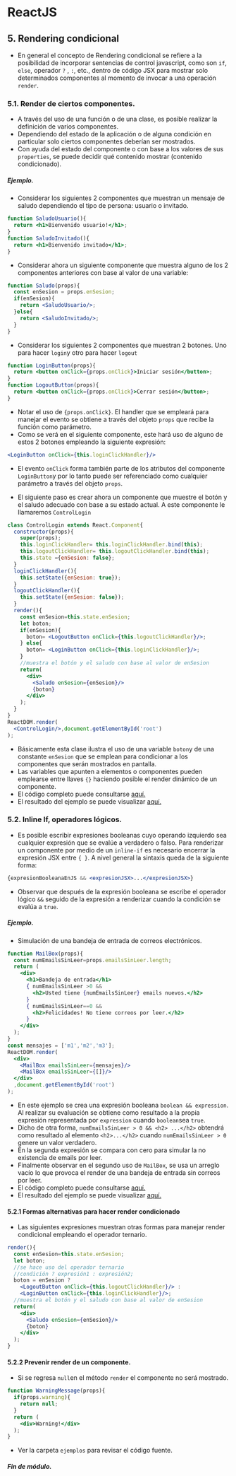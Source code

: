 ﻿# ReactJS
## 5. Rendering condicional
* En general el concepto de Rendering condicional se refiere a la posibilidad de incorporar sentencias de control  javascript, como son  `if`, `else`, operador `?` , `:`, etc.,  dentro de código JSX para mostrar solo determinados componentes al momento de invocar a una operación `render`.

### 5.1. Render de ciertos componentes.
*  A través del uso de una función o de una clase, es posible realizar la definición  de varios componentes.
* Dependiendo del estado de la aplicación o de alguna condición en particular solo ciertos componentes deberían ser mostrados. 
* Con ayuda del estado del componente o con base a los valores de sus  `properties`, se puede decidir qué contenido mostrar (contenido condicionado).
##### Ejemplo.
* Considerar los siguientes 2 componentes que  muestran un mensaje de saludo dependiendo el tipo de persona: usuario o invitado.
```jsx
function SaludoUsuario(){
  return <h1>Bienvenido usuario!</h1>;
}
function SaludoInvitado(){
  return <h1>Bienvenido invitado</h1>;
}
```
* Considerar ahora un siguiente componente que muestra alguno de los 2 componentes anteriores con base al valor de una variable:

```jsx
function Saludo(props){
  const enSesion = props.enSesion;
  if(enSesion){
    return <SaludoUsuario/>;
  }else{
    return <SaludoInvitado/>;
  }
}
```
* Considerar los siguientes 2 componentes que muestran 2 botones. Uno para hacer `login`y otro para hacer `logout`
```jsx
function LoginButton(props){
  return <button onClick={props.onClick}>Iniciar sesión</button>; 
}
function LogoutButton(props){
  return <button onClick={props.onClick}>Cerrar sesión</button>;
}
```
* Notar el uso de `{props.onClick}`. El handler que se empleará para manejar el evento se obtiene a través del objeto `props` que recibe la función como parámetro.
* Como se verá en el siguiente componente, este hará uso de alguno de estos 2 botones empleando la siguiente expresión:
```jsx
<LoginButton onClick={this.loginClickHandler}/>
```
* El evento `onClick` forma también parte de los atributos del componente `LoginButton`y por lo tanto puede ser referenciado como cualquier parámetro a través del objeto `props`.   

* El siguiente paso es crear ahora un componente que muestre el botón y el saludo adecuado con base a su estado actual.  A este componente le llamaremos `ControlLogin`
```jsx
class ControlLogin extends React.Component{
  constructor(props){
    super(props);
    this.loginClickHandler= this.loginClickHandler.bind(this);
    this.logoutClickHandler= this.logoutClickHandler.bind(this);
    this.state ={enSesion: false};
  }
  loginClickHandler(){
    this.setState({enSesion: true});
  }
  logoutClickHandler(){
    this.setState({enSesion: false});
  }
  render(){
    const enSesion=this.state.enSesion;
    let boton;
    if(enSesion){
      boton= <LogoutButton onClick={this.logoutClickHandler}/>;
    } else{
      boton= <LoginButton onClick={this.loginClickHandler}/>;
    }
    //muestra el botón y el saludo con base al valor de enSesion
    return(
      <div>
        <Saludo enSesion={enSesion}/>              
        {boton}
      </div>
    );
  }
}
ReactDOM.render(
  <ControlLogin/>,document.getElementById('root')
);
```
* Básicamente esta clase ilustra el uso de una variable `boton`y de una constante `enSesion` que se emplean para condicionar a los componentes que serán mostrados en pantalla.
* Las variables que apunten a elementos o componentes pueden emplearse entre llaves `{}`  haciendo posible el render dinámico de un componente.
* El  código completo puede consultarse [aquí.](../ejemplos/modulo05/controlLogin.html)
* El resultado del ejemplo se puede visualizar [aquí.](https://jorgerdc.github.io/tutoriales/reactjs/ejemplos/modulo05/controlLogin.html)
### 5.2. Inline If, operadores lógicos.	
* Es posible escribir expresiones booleanas cuyo operando izquierdo sea cualquier expresión que se evalúe a verdadero o falso.  Para renderizar un componente por medio de un `inline-if` es necesario encerrar la expresión JSX entre `{ }`. A nivel general la sintaxis queda de la siguiente forma:	
```jsx
{expresionBooleanaEnJS && <expresionJSX>...</expresionJSX>}
``` 
* Observar que después de la expresión booleana se escribe el operador lógico `&&` seguido de la expresión a renderizar cuando la condición se evalúa a `true`. 	
##### Ejemplo.
* Simulación de una bandeja de entrada de correos electrónicos.
```jsx 
function MailBox(props){
  const numEmailsSinLeer=props.emailsSinLeer.length;
  return (
    <div>
      <h1>Bandeja de entrada</h1>
      { numEmailsSinLeer >0 &&
        <h2>Usted tiene {numEmailsSinLeer} emails nuevos.</h2>
      }
      { numEmailsSinLeer==0 &&
        <h2>Felicidades! No tiene correos por leer.</h2>
      }
    </div>
  );
}
const mensajes = ['m1','m2','m3'];
ReactDOM.render(
  <div>
    <MailBox emailsSinLeer={mensajes}/>
    <MailBox emailsSinLeer={[]}/>
  </div>
  ,document.getElementById('root')
);
```
* En este ejemplo se crea una expresión booleana  `boolean && expression`.  Al realizar su evaluación se obtiene como resultado a la propia expresión representada por `expression` cuando `boolean`sea `true`. 
* Dicho de otra forma,  `numEmailsSinLeer > 0 && <h2> ...</h2>` obtendrá como resultado al elemento `<h2>...</h2>` cuando `numEmailsSinLeer > 0` genere un valor verdadero. 
* En la segunda expresión se compara con cero para simular la no existencia de emails por leer.
* Finalmente observar en el segundo uso de `MailBox`, se usa un arreglo vacío lo que provoca el render de una bandeja de entrada sin correos por leer.
* El  código completo puede consultarse [aquí.](../ejemplos/modulo05/mailBox.html)
* El resultado del ejemplo se puede visualizar [aquí.](https://jorgerdc.github.io/tutoriales/reactjs/ejemplos/modulo05/mailBox.html)
#### 5.2.1 Formas alternativas para hacer  render condicionado
* Las siguientes expresiones muestran otras formas para manejar render condicional empleando el operador ternario.
```jsx
render(){
  const enSesion=this.state.enSesion;
  let boton;
  //se hace uso del operador ternario 
  //condición ? expresión1 : expresión2;   
  boton = enSesion ?
    <LogoutButton onClick={this.logoutClickHandler}/> :
    <LoginButton onClick={this.loginClickHandler}/>;
  //muestra el botón y el saludo con base al valor de enSesion
  return(
    <div>
      <Saludo enSesion={enSesion}/>              
      {boton}
    </div>
  );
}
```
#### 5.2.2 Prevenir render de un componente.
* Si se regresa `null`en el método `render` el componente no será mostrado.
```jsx
function WarningMessage(props){
  if(props.warning){
    return null;
  }
  return (
    <div>Warning!</div>
  );
}
```
* Ver la carpeta `ejemplos` para revisar el código fuente.
##### Fin de módulo.

